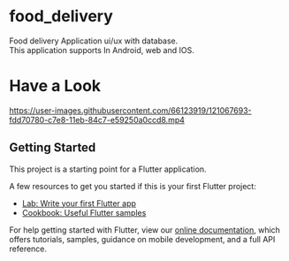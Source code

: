 # food_delivery

Food delivery Application ui/ux with database.<br/>
This application supports In Android, web and IOS.

# Have a Look

https://user-images.githubusercontent.com/66123919/121067693-fdd70780-c7e8-11eb-84c7-e59250a0ccd8.mp4



## Getting Started

This project is a starting point for a Flutter application.

A few resources to get you started if this is your first Flutter project:

- [Lab: Write your first Flutter app](https://flutter.dev/docs/get-started/codelab)
- [Cookbook: Useful Flutter samples](https://flutter.dev/docs/cookbook)

For help getting started with Flutter, view our
[online documentation](https://flutter.dev/docs), which offers tutorials,
samples, guidance on mobile development, and a full API reference.
